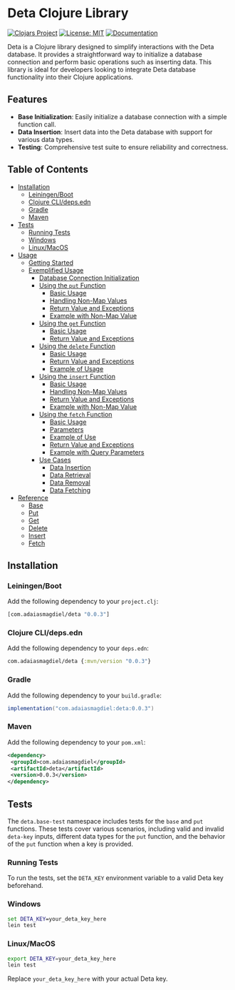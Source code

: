 # Deta Clojure Library

[![Clojars Project](https://img.shields.io/clojars/v/com.adaiasmagdiel/deta.svg)](https://clojars.org/com.adaiasmagdiel/deta)
[![License: MIT](https://img.shields.io/badge/License-MIT-yellow.svg)](https://opensource.org/licenses/MIT)
[![Documentation](https://img.shields.io/badge/MKDocs-Documentation-green.svg)](https://adaiasmagdiel.github.io/deta-clojure/)

Deta is a Clojure library designed to simplify interactions with the Deta database. It provides a straightforward way to initialize a database connection and perform basic operations such as inserting data. This library is ideal for developers looking to integrate Deta database functionality into their Clojure applications.

## Features

-  **Base Initialization**: Easily initialize a database connection with a simple function call.
-  **Data Insertion**: Insert data into the Deta database with support for various data types.
-  **Testing**: Comprehensive test suite to ensure reliability and correctness.

## Table of Contents

-  [Installation](#installation)
   -  [Leiningen/Boot](#leiningenboot)
   -  [Clojure CLI/deps.edn](#clojure-clidepsedn)
   -  [Gradle](#gradle)
   -  [Maven](#maven)
-  [Tests](#tests)
   -  [Running Tests](#running-tests)
   -  [Windows](#windows)
   -  [Linux/MacOS](#linuxmacos)
-  [Usage](./usage.md)
   -  [Getting Started](./usage.md#getting-started)
   -  [Exemplified Usage](./usage.md#exemplified-usage)
      -  [Database Connection Initialization](./usage.md#database-connection-initialization)
      -  [Using the `put` Function](./usage.md#using-the-put-function)
         -  [Basic Usage](./usage.md#basic-usage)
         -  [Handling Non-Map Values](./usage.md#handling-non-map-values)
         -  [Return Value and Exceptions](./usage.md#return-value-and-exceptions)
         -  [Example with Non-Map Value](./usage.md#example-with-non-map-value)
      -  [Using the `get` Function](./usage.md#using-the-get-function)
         -  [Basic Usage](./usage.md#basic-usage-1)
         -  [Return Value and Exceptions](./usage.md#return-value-and-exceptions-1)
      -  [Using the `delete` Function](./usage.md#using-the-delete-function)
         -  [Basic Usage](./usage.md#basic-usage-2)
         -  [Return Value and Exceptions](./usage.md#return-value-and-exceptions-2)
         -  [Example of Usage](./usage.md#example-of-usage)
      -  [Using the `insert` Function](./usage.md#using-the-insert-function)
         -  [Basic Usage](./usage.md#basic-usage-3)
         -  [Handling Non-Map Values](./usage.md#handling-non-map-values-1)
         -  [Return Value and Exceptions](./usage.md#return-value-and-exceptions-3)
         -  [Example with Non-Map Value](./usage.md#example-with-non-map-value-1)
      -  [Using the `fetch` Function](./usage.md#using-the-fetch-function)
         -  [Basic Usage](./usage.md#basic-usage-4)
         -  [Parameters](./usage.md#parameters)
         -  [Example of Use](./usage.md#example-of-use)
         -  [Return Value and Exceptions](./usage.md#return-value-and-exceptions-4)
         -  [Example with Query Parameters](./usage.md#example-with-query-parameters)
      -  [Use Cases](./usage.md#use-cases)
         -  [Data Insertion](./usage.md#data-insertion)
         -  [Data Retrieval](./usage.md#data-retrieval)
         -  [Data Removal](./usage.md#data-removal)
         -  [Data Fetching](./usage.md#data-fetching)
-  [Reference](./reference.md)
   -  [Base](./reference.md#base)
   -  [Put](./reference.md#put)
   -  [Get](./reference.md#get)
   -  [Delete](./reference.md#delete)
   -  [Insert](./reference.md#insert)
   -  [Fetch](./reference.md#fetch)

<a name="installation"></a>

## Installation

<a name="leiningenboot"></a>

### Leiningen/Boot

Add the following dependency to your `project.clj`:

```clojure
[com.adaiasmagdiel/deta "0.0.3"]
```

<a name="clojure-clidepsedn"></a>

### Clojure CLI/deps.edn

Add the following dependency to your `deps.edn`:

```clojure
com.adaiasmagdiel/deta {:mvn/version "0.0.3"}
```

<a name="gradle"></a>

### Gradle

Add the following dependency to your `build.gradle`:

```gradle
implementation("com.adaiasmagdiel:deta:0.0.3")
```

<a name="maven"></a>

### Maven

Add the following dependency to your `pom.xml`:

```xml
<dependency>
 <groupId>com.adaiasmagdiel</groupId>
 <artifactId>deta</artifactId>
 <version>0.0.3</version>
</dependency>
```

<a name="tests"></a>

## Tests

The `deta.base-test` namespace includes tests for the `base` and `put` functions. These tests cover various scenarios, including valid and invalid `deta-key` inputs, different data types for the `put` function, and the behavior of the `put` function when a key is provided.

<a name="running-tests"></a>

### Running Tests

To run the tests, set the `DETA_KEY` environment variable to a valid Deta key beforehand.

<a name="windows"></a>

### Windows

```cmd
set DETA_KEY=your_deta_key_here
lein test
```

<a name="linuxmacos"></a>

### Linux/MacOS

```bash
export DETA_KEY=your_deta_key_here
lein test
```

Replace `your_deta_key_here` with your actual Deta key.
